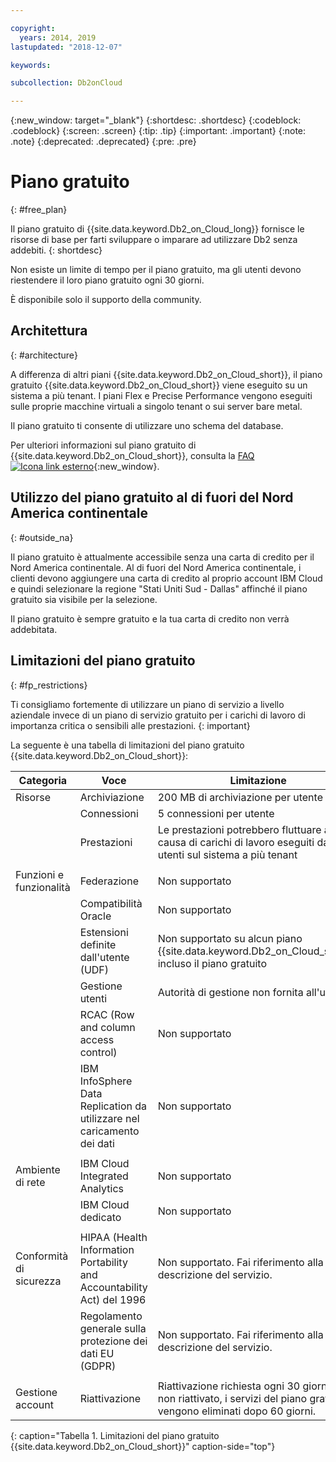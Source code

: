 ```yaml
---

copyright:
  years: 2014, 2019
lastupdated: "2018-12-07"

keywords: 

subcollection: Db2onCloud

---
```


<!-- Attribute definitions --> 
{:new_window: target="_blank"}
{:shortdesc: .shortdesc}
{:codeblock: .codeblock}
{:screen: .screen}
{:tip: .tip}
{:important: .important}
{:note: .note}
{:deprecated: .deprecated}
{:pre: .pre}

# Piano gratuito
{: #free_plan}

Il piano gratuito di {{site.data.keyword.Db2_on_Cloud_long}} fornisce le risorse di base per farti sviluppare o imparare ad utilizzare Db2 senza addebiti.
{: shortdesc}

Non esiste un limite di tempo per il piano gratuito, ma gli utenti devono riestendere il loro piano gratuito ogni 30 giorni.

È disponibile solo il supporto della community. 
 
## Architettura
{: #architecture}

A differenza di altri piani {{site.data.keyword.Db2_on_Cloud_short}}, il piano gratuito {{site.data.keyword.Db2_on_Cloud_short}} viene eseguito su un sistema a più tenant. I piani Flex e Precise Performance vengono eseguiti sulle proprie macchine virtuali a singolo tenant o sui server bare metal.
 
Il piano gratuito ti consente di utilizzare uno schema del database.

Per ulteriori informazioni sul piano gratuito di {{site.data.keyword.Db2_on_Cloud_short}}, consulta la [FAQ ![Icona link esterno](../../icons/launch-glyph.svg "Icona link esterno")](https://ibm.biz/db2oc_free_plan_faq){:new_window}.

## Utilizzo del piano gratuito al di fuori del Nord America continentale
{: #outside_na}

Il piano gratuito è attualmente accessibile senza una carta di credito per il Nord America continentale. Al di fuori del Nord America continentale, i clienti devono aggiungere una carta di credito al proprio account IBM Cloud e quindi selezionare la regione "Stati Uniti Sud - Dallas" affinché il piano gratuito sia visibile per la selezione.

Il piano gratuito è sempre gratuito e la tua carta di credito non verrà addebitata.

## Limitazioni del piano gratuito
{: #fp_restrictions}

Ti consigliamo fortemente di utilizzare un piano di servizio a livello aziendale invece di un piano di servizio gratuito per i carichi di lavoro di importanza critica o sensibili alle prestazioni. 
{: important}

La seguente è una tabella di limitazioni del piano gratuito {{site.data.keyword.Db2_on_Cloud_short}}:

| Categoria | Voce | Limitazione | 
|----------|------|-------------|
| Risorse | Archiviazione | 200 MB di archiviazione per utente |
|  | Connessioni | 5 connessioni per utente |
|  | Prestazioni | Le prestazioni potrebbero fluttuare a causa di carichi di lavoro eseguiti da altri utenti sul sistema a più tenant |
|  |  |
| Funzioni e funzionalità | Federazione | Non supportato |
|  | Compatibilità Oracle | Non supportato |
|  | Estensioni definite dall'utente (UDF) | Non supportato su alcun piano {{site.data.keyword.Db2_on_Cloud_short}}, incluso il piano gratuito |
|  | Gestione utenti | Autorità di gestione non fornita all'utente |
|  | RCAC (Row and column access control) | Non supportato |
|  | IBM InfoSphere Data Replication da utilizzare nel caricamento dei dati | Non supportato |
|  |  |
| Ambiente di rete | IBM Cloud Integrated Analytics | Non supportato |
|  | IBM Cloud dedicato | Non supportato |
|  |  |
| Conformità di sicurezza | HIPAA (Health Information Portability and Accountability Act) del 1996 | Non supportato. Fai riferimento alla tua descrizione del servizio. |
|  | Regolamento generale sulla protezione dei dati EU (GDPR) | Non supportato. Fai riferimento alla tua descrizione del servizio. |
|  |  |
| Gestione account | Riattivazione | Riattivazione richiesta ogni 30 giorni. Se non riattivato, i servizi del piano gratuito vengono eliminati dopo 60 giorni.  |
{: caption="Tabella 1. Limitazioni del piano gratuito {{site.data.keyword.Db2_on_Cloud_short}}" caption-side="top"}


